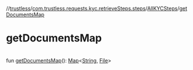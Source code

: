 //[trustless](../../../index.md)/[com.trustless.requests.kyc.retrieveSteps.steps](../index.md)/[AllKYCSteps](index.md)/[getDocumentsMap](get-documents-map.md)

# getDocumentsMap

\
fun [getDocumentsMap](get-documents-map.md)(): [Map](https://kotlinlang.org/api/latest/jvm/stdlib/kotlin.collections/-map/index.html)&lt;[String](https://kotlinlang.org/api/latest/jvm/stdlib/kotlin/-string/index.html), [File](https://developer.android.com/reference/kotlin/java/io/File.html)&gt;
